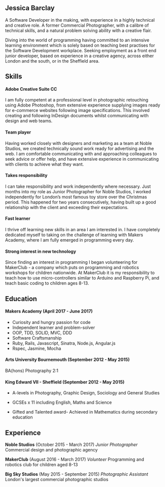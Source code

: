 ## Jessica Barclay

A Software Developer in the making, with experience in a highly technical and creative role. A former Commercial Photographer, with a calibre of technical skills, and a natural problem solving ability with a creative flair.

Diving into the world of programming having committed to an intensive learning environment which is solely based on teaching best practises for the Software Development workplace.
Seeking employment as a front end junior developer, based on experience in a creative agency, across either London and the south, or in the Sheffield area.

## Skills

#### Adobe Creative Suite CC

I am fully competent at a professional level in photographic retouching using Adobe Photoshop, from extensive experience supplying images ready for e-commerce websites following image specifications.
This involved creating and following InDesign documents whilst communicating with design and web teams.


#### Team player

Having worked closely with designers and marketing as a team at Noble Studios, we created technically sound work ready for advertising and the web.
I am comfortable communicating with and approaching colleagues to seek advice or offer help, and have extensive experience in communicating with clients to achieve what they want.


#### Takes responsibility

I can take responsibility and work independently where necessary. Just months into my role as Junior Photographer for Noble Studios,
I worked independently for London’s most famous toy store over the Christmas period. This happened for two years consecutively,
having built up a good relationship with the client and exceeding their expectations.


#### Fast learner

I thrive off learning new skills in an area I am interested in. I have completely dedicated myself to taking on the challenge of learning with Makers Academy,
where I am fully emerged in programming every day.


#### Strong interest in new technology

Since finding an interest in programming I began volunteering for MakerClub - a company which puts on programming and robotics workshops for children nationwide.
At MakerClub it is my responsibility to teach how to use micro-controllers similar to Arduino and Raspberry Pi, and teach basic coding to children ages 8-13.


## Education

#### Makers Academy (April 2017 - June 2017)

- Curiosity and hungry passion for code
- Independent learner and problem-solver
- OOP, TDD, SOLID, MVC, DDD
- Software Craftsmanship
- Ruby, Rails, Javascript, Sinatra, Node.js, Angular.js
- Rspec, Jasmine, Mocha

#### Arts University Bournemouth (September 2012 - May 2015)

BA(hons) Photography 2:1

#### King Edward VII - Sheffield (September 2012 - May 2015)

- A-levels in Photography, Graphic Design, Sociology and General Studies

- GCSEs x 11 including English, Maths and Science

- Gifted and Talented award- Achieved in Mathematics during secondary education



## Experience

**Noble Studios** (October 2015 - March 2017)
*Junior Photographer*
Commercial design and photographic agency

**MakerClub** (August 2016 - March 2017)
*Volunteer*
Programming and robotics club for children aged 8-13

**Big Sky Studios** (May 2015 - September 2015)
*Photographic Assistant*
London's largest commercial photographic studios

